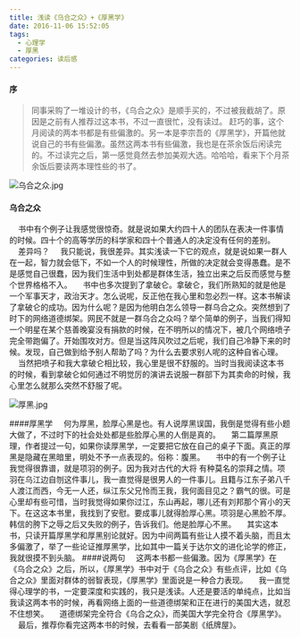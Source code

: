 ```yaml
---
title: 浅读《乌合之众》+《厚黑学》
date: 2016-11-06 15:52:05
tags:
  - 心理学
  - 厚黑
categories: 读后感
---
```


#### 序

> ​	同事采购了一堆设计的书，《乌合之众》是顺手买的，不过被我截胡了。原因是之前有人推荐过这本书，不过一直很忙，没有读过。	赶巧的事，这个月阅读的两本书都是有些偏激的。另一本是李宗吾的《厚黑学》，开篇他就说自己的书有些偏激。虽然这两本书有些偏激，我也是在茶余饭后闲读完的。不过读完之后，第一感觉竟然去参加美观大选。哈哈哈，看来下个月茶余饭后要读两本理性些的书了。

![乌合之众.jpg](http://upload-images.jianshu.io/upload_images/1089029-fa7896864b424400.jpg?imageMogr2/auto-orient/strip%7CimageView2/2/w/1240)

#### 乌合之众

    书中有个例子让我感觉很惊奇。就是说如果大约四十人的团队在表决一件事情的时候。四十个的高等学历的科学家和四十个普通人的决定没有任何的差别。
    差异吗？
    我只能说，我很差异。其实浅读一下它的观点，就是说如果一群人在一起，智力就会低下，不如一个人的时候理性，所做的决定就会变得愚蠢。是不是感觉自己很蠢，因为我们生活中到处都是群体生活，独立出来之后反而感觉与整个世界格格不入。
    书中也多次提到了拿破仑。拿破仑，我们所熟知的就是他是一个军事天才，政治天才。怎么说呢，反正他在我心里和忽必烈一样。这本书解读了拿破仑的成功。因为什么呢？是因为他明白怎么领导一群乌合之众。突然想到了时下的网络道德绑架。网民不就是一群乌合之众吗？举个简单的例子，当我们得知一个明星在某个慈善晚宴没有捐款的时候，在不明所以的情况下，被几个网络喷子完全带跑偏了。开始围攻对方。但是当这阵风吹过之后呢，我们自己冷静下来的时候。发现，自己做到给予别人帮助了吗？为什么去要求别人呢的这种自省心理。
    当然把喷子和我大拿破仑相比较，我心里是很不舒服的。当时当我阅读这本书的时候，看到拿破仑如何通过不明觉厉的演讲去说服一群部下为其卖命的时候，我心里怎么就那么突然不舒服了呢。

![厚黑.jpg](http://upload-images.jianshu.io/upload_images/1089029-b8367ff8cd17a861.jpg?imageMogr2/auto-orient/strip%7CimageView2/2/w/1240)

####厚黑学
    何为厚黑，脸厚心黑是也。有人说厚黑误国，我倒是觉得有些小题大做了，不过时下的社会处处都是些脸厚心黑的人倒是真的。
    第二篇厚黑原理，作者提过一句，如果你读厚黑学，一定要把它放在自己的桌子下面。真正的厚黑是隐藏在黑暗里，明处不予一点表现的。俗称：腹黑。
    书中的有一个例子让我觉得很靠谱，就是项羽的例子。因为我对古代的大将 有种莫名的崇拜之情。项羽在乌江边自刎这件事儿，我一直觉得是很男人的一件事儿。且籍与江东子弟八千人渡江而西，今无一人还，纵江东父兄怜而王我，我何面目见之？霸气的很。可是心里却有些可惜，当时我觉得如果你过江，东山再起，哪儿还有刘邦那个宵小的天下。在这这本书里，我找到了安慰。要成事儿就得脸厚心黑。项羽是心黑脸不厚。韩信的胯下之辱之后又失败的例子，告诉我们。他是脸厚心不黑。
    其实这本书，只读开篇厚黑学和厚黑别论就好。因为中间两篇有些让人摸不着头脑，而且太多偏激了，举了一些论证推厚黑学，比如其中一篇关于达尔文的进化论学的修正，我就很摸不到头脑。
####说两句
    这两本书都一些偏激。因为《厚黑学》在《乌合之众》之后，所以，《厚黑学》书中对于《乌合之众》有些点评，比如《乌合之众》里面对群体的弱智表现，《厚黑学》里面说是一种合力表现。
    我一直觉得心理学的书，一定要深度和实践的，我只是浅读。人还是要活的单纯点，比如当我读这两本书的时候，再看网络上面的一些道德绑架和正在进行的美国大选，就忍不住想笑。
    道德绑架完全符合《乌合之众》，而美国大学完全符合《厚黑学》。
    最后，推荐你看完这两本书的时候，去看看一部美剧《纸牌屋》。